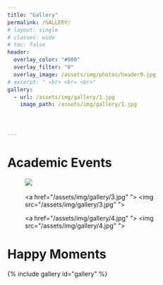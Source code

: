 ```yaml
---
title: "Gallery"
permalink: /GALLERY/
# layout: single
# classes: wide
# toc: false
header:
  overlay_color: "#000"
  overlay_filter: "0"
  overlay_image: /assets/img/photos/header9.jpg
# excerpt: " <br> <br> <br>"
gallery:
  - url: /assets/img/gallery/1.jpg
    image_path: /assets/img/gallery/1.jpg



---
```


# Academic Events

<figure class="third">
  <a href="/assets/img/gallery/2.jpg" ">
  <img src="/assets/img/gallery/2.jpg" "></a>

  <a href="/assets/img/gallery/3.jpg" ">
  <img src="/assets/img/gallery/3.jpg" "></a>
  
  <a href="/assets/img/gallery/4.jpg" ">
  <img src="/assets/img/gallery/4.jpg" "></a>

</figure>


# Happy Moments

{% include gallery id="gallery" %}
